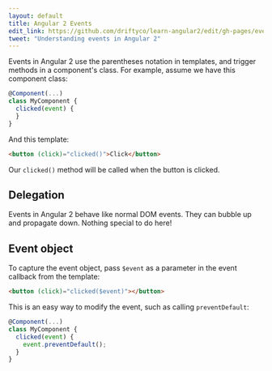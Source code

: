 ```yaml
---
layout: default
title: Angular 2 Events
edit_link: https://github.com/driftyco/learn-angular2/edit/gh-pages/events/index.md
tweet: "Understanding events in Angular 2"
---
```


Events in Angular 2 use the parentheses notation in templates, and trigger methods in a component's class. For example, assume we have this component class:

```javascript
@Component(...)
class MyComponent {
  clicked(event) {
  }
}
```

And this template:

```html
<button (click)="clicked()">Click</button>
```

Our `clicked()` method will be called when the button is clicked.

## Delegation

Events in Angular 2 behave like normal DOM events. They can bubble up and propagate down. Nothing special to do here!

## Event object

To capture the event object, pass `$event` as a parameter in the event callback from the template:

```html
<button (click)="clicked($event)"></button>
```

This is an easy way to modify the event, such as calling `preventDefault`:

```javascript
@Component(...)
class MyComponent {
  clicked(event) {
    event.preventDefault();
  }
}
```
